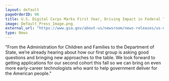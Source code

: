 ```yaml
---
layout: default
pageOrderID: 96
title: U.S. Digital Corps Marks First Year, Driving Impact in Federal Technology
image: Default_Press_Image.png
external_url: "https://www.gsa.gov/about-us/newsroom/news-releases/us-digital-corps-marks-first-year-driving-impact-in-federal-technology-09072022"
type: News
---
```



"From the Administration for Children and Families to the Department of State, we’re already hearing about how our first group is asking good questions and bringing new approaches to the table. We look forward to getting applications for our second cohort this fall so we can bring on even more early-career technologists who want to help government deliver for the American people."
